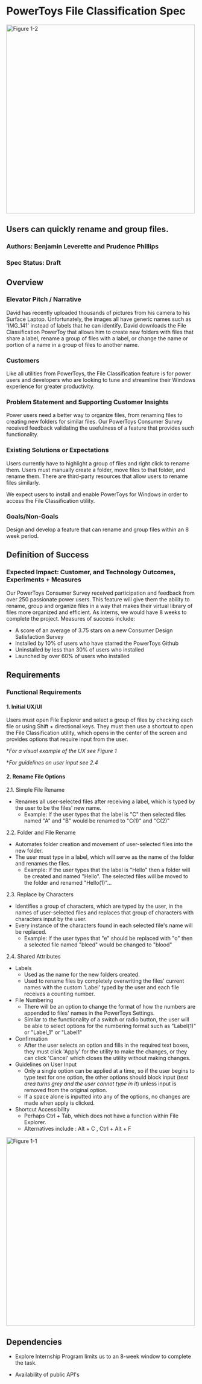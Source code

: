 # **PowerToys File Classification Spec**

<img src="https://hothardware.com/ContentImages/NewsItem/48038/content/Microsoft_PowerToys.jpg" alt="Figure 1-2" width="500"/>

## Users can quickly rename and group files.
### Authors: Benjamin Leverette and Prudence Phillips
### Spec Status: Draft
## Overview

### Elevator Pitch / Narrative 

David has recently uploaded thousands of pictures from his camera to his Surface Laptop.  Unfortunately, the images all have generic names such as 'IMG_141' instead of labels that he can identify.  David downloads the File Classification PowerToy that allows him to create new folders with files that share a label, rename a group of files with a label, or change the name or portion of a name in a group of files to another name.

### Customers

Like all utilities from PowerToys, the File Classification feature is for power users and developers who are looking to tune and streamline their Windows experience for greater productivity.
  
### Problem Statement and Supporting Customer Insights

Power users need a better way to organize files, from renaming files to creating new folders for similar files.  Our PowerToys Consumer Survey received feedback validating the usefulness of a feature that provides such functionality.

### Existing Solutions or Expectations

Users currently have to highlight a group of files and right click to rename them.  Users must manually create a folder, move files to that folder, and rename them.  There are third-party resources that allow users to rename files similarly.

We expect users to install and enable PowerToys for Windows in order to access the File Classification utility.

### Goals/Non-Goals

Design and develop a feature that can rename and group files within an 8 week period.

## Definition of Success

### Expected Impact: Customer, and Technology Outcomes, Experiments + Measures

Our PowerToys Consumer Survey received participation and feedback from over 250 passionate power users.  This feature will give them the ability to rename, group and organize files in a way that makes their virtual library of files more organized and efficient.  As interns, we would have 8 weeks to complete the project.  Measures of success include:

- A score of an average of 3.75 stars on a new Consumer Design Satisfaction Survey
- Installed by 10% of users who have starred the PowerToys Github
- Uninstalled by less than 30% of users who installed
- Launched by over 60% of users who installed

## Requirements

### Functional Requirements

#### 1. Initial UX/UI
   
   Users must open File Explorer and select a group of files by checking each file or using Shift + directional keys.  They must then use a shortcut to open the File Classification utility, which opens in the center of the screen and provides options that require input from the user.

   **For a visual example of the UX see Figure 1*

   **For guidelines on user input see 2.4*

#### 2. Rename File Options   

   2.1. Simple File Rename
   - Renames all user-selected files after receiving a label, which is typed by the user to be the files' new name.
     - Example: If the user types that the label is "C" then selected files named "A" and "B" would be renamed to "C(1)" and "C(2)"

   2.2. Folder and File Rename
   - Automates folder creation and movement of user-selected files into the new folder.
   - The user must type in a label, which will serve as the name of the folder and renames the files.
     - Example: If the user types that the label is "Hello" then a folder will be created and named "Hello". The selected files will be moved to the folder and renamed "Hello(1)"...

   2.3. Replace by Characters
   - Identifies a group of characters, which are typed by the user, in the names of user-selected files and replaces that group of characters with characters input by the user.
   - Every instance of the characters found in each selected file's name will be replaced.
     - Example: If the user types that "e" should be replaced with "o" then a selected file named "bleed" would be changed to "blood"

   2.4. Shared Attributes
   
   - Labels
     - Used as the name for the new folders created.  
     - Used to rename files by completely overwriting the files' current names with the custom 'Label' typed by the user and each file receives a counting number.
   - File Numbering
     - There will be an option to change the format of how the numbers are appended to files' names in the PowerToys Settings.
     - Similar to the functionality of a switch or radio button, the user will be able to select options for the numbering format such as "Label(1)" or  "Label_1" or "Label1"
   - Confirmation  
     - After the user selects an option and fills in the required text boxes, they must click 'Apply' for the utility to make the changes, or they can click 'Cancel' which closes the utility without making changes.
   - Guidelines on User Input
     - Only a single option can be applied at a time, so if the user begins to type text for one option, the other options should block input (*text area turns grey and the user cannot type in it*) unless input is removed from the original option.
     - If a space alone is inputted into any of the options, no changes are made when apply is clicked.
- Shortcut Accessibility
  - Perhaps Ctrl + Tab, which does not have a function within File Explorer.
  - Alternatives include : Alt + C , Ctrl + Alt + F

<img src="https://raw.github.com/indierawk2k2/PowerToys-1/images/PT%20Images/File%20Classification%20Design%20Blurred.png" alt="Figure 1-1" width="500"/>

## Dependencies

- Explore Internship Program limits us to an 8-week window to complete the task.

- Availability of public API's